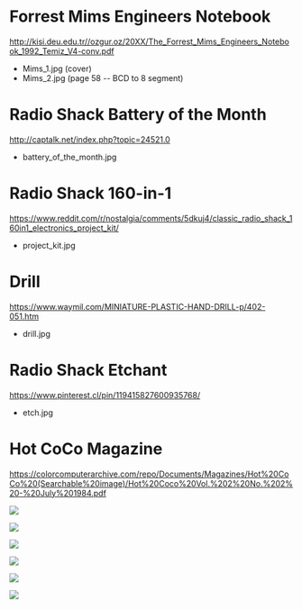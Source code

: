 # Forrest Mims Engineers Notebook

http://kisi.deu.edu.tr//ozgur.oz/20XX/The_Forrest_Mims_Engineers_Notebook_1992_Temiz_V4-conv.pdf
  - Mims_1.jpg (cover)
  - Mims_2.jpg (page 58 -- BCD to 8 segment)
  
# Radio Shack Battery of the Month

http://captalk.net/index.php?topic=24521.0
  - battery_of_the_month.jpg
  
# Radio Shack 160-in-1

https://www.reddit.com/r/nostalgia/comments/5dkuj4/classic_radio_shack_160in1_electronics_project_kit/
  - project_kit.jpg
  
# Drill

https://www.waymil.com/MINIATURE-PLASTIC-HAND-DRILL-p/402-051.htm
  - drill.jpg
  
# Radio Shack Etchant

https://www.pinterest.cl/pin/119415827600935768/
  - etch.jpg

# Hot CoCo Magazine

https://colorcomputerarchive.com/repo/Documents/Magazines/Hot%20CoCo%20(Searchable%20image)/Hot%20Coco%20Vol.%202%20No.%202%20-%20July%201984.pdf

![](Mims_1.jpg)

![](Mims_2.jpg)

![](battery_of_the_month.jpg)

![](project_kit.jpg)

![](drill.jpg)

![](etch.jpg)